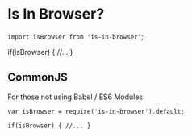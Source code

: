 # Is In Browser?

`import isBrowser from 'is-in-browser'`;

if(isBrowser) {
    //...
}


## CommonJS

For those not using Babel / ES6 Modules

```
var isBrowser = require('is-in-browser').default;

if(isBrowser) { //... }
```
